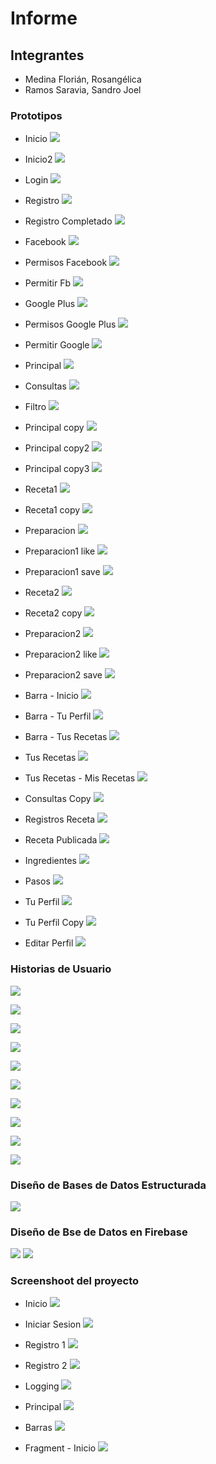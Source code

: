# Informe

## Integrantes
* Medina Florián, Rosangélica
* Ramos Saravia, Sandro Joel 

### Prototipos

* Inicio
![](https://i.imgur.com/M4bVuub.png)

* Inicio2
![](https://i.imgur.com/fkzCdj5.png)

* Login
![](https://i.imgur.com/iZUabJ5.png)

* Registro
![](https://i.imgur.com/HxZP1hW.png)

* Registro Completado
![](https://i.imgur.com/HQXyUXn.png)

* Facebook
![](https://i.imgur.com/fs9i9tb.png)

* Permisos Facebook
![](https://i.imgur.com/L0SNE8Y.png)

* Permitir Fb
![](https://i.imgur.com/JHgjdJ9.png)

* Google Plus
![](https://i.imgur.com/vESygn6.png)

* Permisos Google Plus
![](https://i.imgur.com/WsepXyn.png)

* Permitir Google
![](https://i.imgur.com/JiSg9jZ.png)

* Principal
![](https://i.imgur.com/Y9xXlCZ.png)

* Consultas
![](https://i.imgur.com/RCWgZqC.png)

* Filtro
![](https://i.imgur.com/V92uQiA.png)

* Principal copy
![](https://i.imgur.com/PQGS5P1.png)

* Principal copy2
![](https://i.imgur.com/5ktHOqG.png)

* Principal copy3
![](https://i.imgur.com/PFoOwfT.png)

* Receta1
![](https://i.imgur.com/5nUI57i.png)

* Receta1 copy
![](https://i.imgur.com/MUCnikY.png)

* Preparacion
![](https://i.imgur.com/2TezWaY.png)

* Preparacion1 like
![](https://i.imgur.com/zUlJ91y.png)

* Preparacion1 save
![](https://i.imgur.com/sfbqISM.png)

* Receta2
![](https://i.imgur.com/NWHALdN.png)

* Receta2 copy
![](https://i.imgur.com/noTwezs.png)

* Preparacion2
![](https://i.imgur.com/uOWeCyQ.png)

* Preparacion2 like 
![](https://i.imgur.com/MXroUfi.png)

* Preparacion2 save
![](https://i.imgur.com/CzF0fzo.png)

* Barra - Inicio
![](https://i.imgur.com/B0rnvhD.png)

* Barra - Tu Perfil
![](https://i.imgur.com/aL2ynpl.png)

* Barra - Tus Recetas
![](https://i.imgur.com/zcpGPx0.png)

* Tus Recetas
![](https://i.imgur.com/HSGXbPV.png)

* Tus Recetas - Mis Recetas
![](https://i.imgur.com/CgyRqLI.png)

* Consultas Copy
![](https://i.imgur.com/qNMQGzW.png)

* Registros Receta
![](https://i.imgur.com/jBNTlfj.png)

* Receta Publicada
![](https://i.imgur.com/rzoM7Aq.png)

* Ingredientes
![](https://i.imgur.com/6RGJwgn.png)

* Pasos
![](https://i.imgur.com/tRbmePf.png)

* Tu Perfil
![](https://i.imgur.com/5Vf8MLg.png)

* Tu Perfil Copy
![](https://i.imgur.com/m6LypGu.png)

* Editar Perfil
![](https://i.imgur.com/DQpD4U2.png)



### Historias de Usuario

![](https://i.imgur.com/nADh7oi.png)

![](https://i.imgur.com/0barN8w.png)

![](https://i.imgur.com/WbIxl6V.png)

![](https://i.imgur.com/ITCqTy0.png)

![](https://i.imgur.com/zutsgF9.png)

![](https://i.imgur.com/Exw7uNX.png)

![](https://i.imgur.com/bXFMzbf.png)

![](https://i.imgur.com/SNXDZn8.png)

![](https://i.imgur.com/x1n72V6.png)

![](https://i.imgur.com/g5vIdZB.png)

### Diseño de Bases de Datos Estructurada

![](https://i.imgur.com/EKFMdYC.png)

### Diseño de Bse de Datos en Firebase

![](https://i.imgur.com/NH2iZ46.png)
![](https://i.imgur.com/nJ3ssQO.png)

### Screenshoot del proyecto

* Inicio
![](https://i.imgur.com/sIwPY8w.png)

* Iniciar Sesion
![](https://i.imgur.com/7pBTpqm.png)

* Registro 1
![](https://i.imgur.com/TtJQv1q.png)

* Registro 2
![](https://i.imgur.com/e8YHqIB.png)

* Logging
![](https://i.imgur.com/LKz4u7O.png)

* Principal
![](https://i.imgur.com/ka3yhIw.png)

* Barras
![](https://i.imgur.com/VGQYA97.png)

* Fragment - Inicio
![](https://i.imgur.com/CUewSJs.png)





